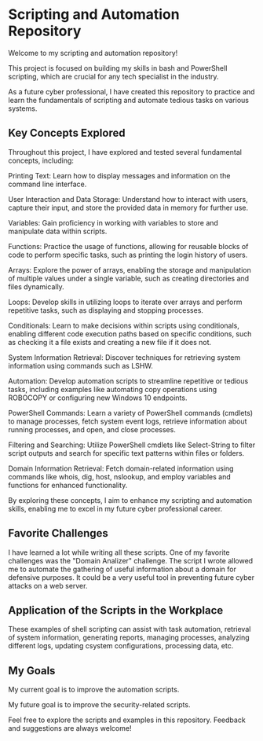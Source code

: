 # Scripting and Automation Repository

Welcome to my scripting and automation repository! 

This project is focused on building my skills in bash and PowerShell scripting, which are crucial for any tech specialist in the industry. 

As a future cyber professional, I have created this repository to practice and learn the fundamentals of scripting and automate tedious tasks on various systems.

## Key Concepts Explored

Throughout this project, I have explored and tested several fundamental concepts, including:

Printing Text: Learn how to display messages and information on the command line interface.

User Interaction and Data Storage: Understand how to interact with users, capture their input, and store the provided data in memory for further use.

Variables: Gain proficiency in working with variables to store and manipulate data within scripts.

Functions: Practice the usage of functions, allowing for reusable blocks of code to perform specific tasks, such as printing the login history of users.

Arrays: Explore the power of arrays, enabling the storage and manipulation of multiple values under a single variable, such as creating directories and files dynamically.

Loops: Develop skills in utilizing loops to iterate over arrays and perform repetitive tasks, such as displaying and stopping processes.

Conditionals: Learn to make decisions within scripts using conditionals, enabling different code execution paths based on specific conditions, such as checking it a file exists and creating a new file if it does not.

System Information Retrieval: Discover techniques for retrieving system information using commands such as LSHW.

Automation: Develop automation scripts to streamline repetitive or tedious tasks, including examples like automating copy operations using ROBOCOPY or configuring new Windows 10 endpoints.

PowerShell Commands: Learn a variety of PowerShell commands (cmdlets) to manage processes, fetch system event logs, retrieve information about running processes, and open, and close processes.

Filtering and Searching: Utilize PowerShell cmdlets like Select-String to filter script outputs and search for specific text patterns within files or folders.

Domain Information Retrieval: Fetch domain-related information using commands like whois, dig, host, nslookup, and employ variables and functions for enhanced functionality.

By exploring these concepts, I aim to enhance my scripting and automation skills, enabling me to excel in my future cyber professional career.

## Favorite Challenges

I have learned a lot while writing all these scripts. One of my favorite challenges was the "Domain Analizer" challenge. The script I wrote allowed me to automate the gathering of useful information about a domain for defensive purposes. It could be a very useful tool in preventing future cyber attacks on a web server.

## Application of the Scripts in the Workplace

These examples of shell scripting can assist with task automation, retrieval of system information, generating reports, managing processes, analyzing different logs, updating csystem configurations, processing data, etc.

## My Goals

My current goal is to improve the automation scripts.

My future goal is to improve the security-related scripts.



Feel free to explore the scripts and examples in this repository. Feedback and suggestions are always welcome!